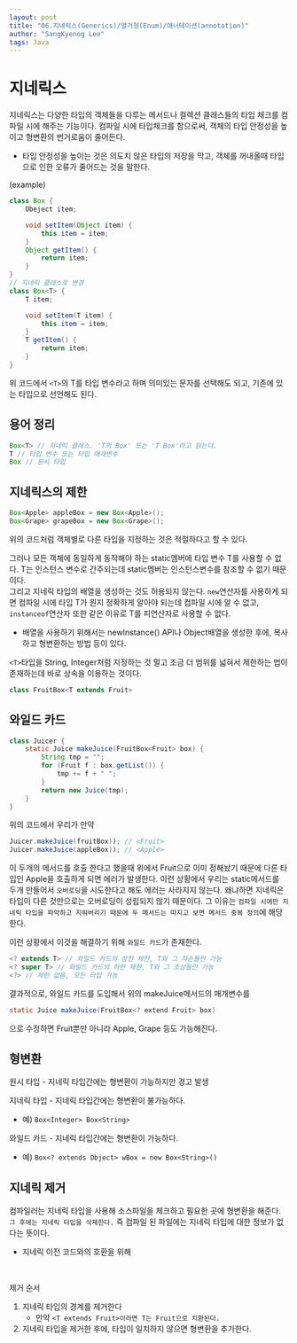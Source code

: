 ```yaml
---
layout: post
title: "06.지네릭스(Generics)/열거형(Enum)/애너테이션(annotation)"
author: "SangKyenog Lee"
tags: Java
---
```


# 지네릭스
지네릭스는 다양한 타입의 객체들을 다루는 메서드나 컬렉션 클래스들의 타입 체크를 컴파일 시에 해주는 기능이다. 컴파일 시에 타입체크를 함으로써, 객체의 타입 안정성을 높이고 형변환의 번거로움이 줄어든다.
- 타입 안정성을 높이는 것은 의도치 않은 타입의 저장을 막고, 객체를 꺼내올때 타입으로 인한 오류가 줄어드는 것을 말한다.

(example)

```java
class Box {
    Obeject item;

    void setItem(Object item) {
        this.item = item;
    }
    Object getItem() {
        return item;
    }
}
// 지네릭 클래스로 변경
class Box<T> {
    T item;

    void setItem(T item) {
        this.item = item;
    }
    T getItem() {
        return item;
    }
}
```
위 코드에서 `<T>`의 T를 타입 변수라고 하며 의미있는 문자를 선택해도 되고, 기존에 있는 타입으로 선언해도 된다.

## 용어 정리
```java
Box<T> // 지네릭 클래스. 'T의 Box' 또는 'T Box'라고 읽는다.
T // 타입 변수 또는 타입 매개변수
Box // 원시 타입
```

## 지네릭스의 제한
```java
Box<Apple> appleBox = new Box<Apple>();
Box<Grape> grapeBox = new Box<Grape>();
```
위의 코드처럼 객체별로 다른 타입을 지정하는 것은 적절하다고 할 수 있다.

그러나 모든 객체에 동일하게 동작해야 하는 static멤버에 타입 변수 T를 사용할 수 없다. T는 인스턴스 변수로 간주되는데 static멤버는 인스턴스변수를 참조할 수 없기 때문이다.<br>
그리고 지네릭 타입의 배열을 생성하는 것도 허용되지 않는다. `new`연산자를 사용하게 되면 컴파일 시에 타입 T가 뭔지 정확하게 알아야 되는데 컴파일 시에 알 수 없고, `instanceof`연산자 또한 같은 이유로 T를 피연산자로 사용할 수 없다.
- 배열을 사용하기 위해서는 newInstance() API나 Object배열을 생성한 후에, 복사하고 형변환하는 방법 등이 있다.

`<T>`타입을 String, Integer처럼 지정하는 것 말고 조금 더 범위를 넓혀서 제한하는 법이 존재하는데 바로 상속을 이용하는 것이다.
```java
class FruitBox<T extends Fruit>
```

## 와일드 카드

```java
class Juicer {
    static Juice makeJuice(FruitBox<Fruit> box) {
        String tmp = "";
        for (Fruit f : box.getList()) {
            tmp += f + " ";
        }
        return new Juice(tmp);
    }
}
```
위의 코드에서 우리가 만약

```java
Juicer.makeJuice(fruitBox)); // <Fruit>
Juicer.makeJuice(appleBox)); // <Apple>
```
이 두개의 메서드를 호출 한다고 했을때 위에서 Fruit으로 이미 정해놨기 때문에 다른 타입인 Apple을 호출하게 되면 에러가 발생한다. 이런 상황에서 우리는 static메서드를 두개 만들어서 `오버로딩`을 시도한다고 해도 에러는 사라지지 않는다. 왜냐하면 지네릭은 타입이 다른 것만으로는 오버로딩이 성립되지 않기 때문이다. 그 이유는 `컴파일 시에만 지네릭 타입을 파악하고 지워버리기 때문에 두 메서드는 따지고 보면 메서드 중복 정의`에 해당한다.

이런 상황에서 이것을 해결하기 위해 `와일드 카드`가 존재한다.<br>
```java
<? extends T> // 와일드 카드의 상한 제한, T와 그 자손들만 가능
<? super T> // 와일드 카드의 하한 제한, T와 그 조상들만 가능
<?> // 제한 없음, 모든 타입 가능
```

결과적으로, 와일드 카드를 도입해서 위의 makeJuice메서드의 매개변수를

```java
static Juice makeJuice(FruitBox<? extend Fruit> box)
```
으로 수정하면 Fruit뿐만 아니라 Apple, Grape 등도 가능해진다.

## 형변환

원시 타입 - 지네릭 타입간에는 형변환이 가능하지만 경고 발생

지네릭 타입 - 지네릭 타입간에는 형변환이 불가능하다.
- 예) `Box<Integer> Box<String>`

와일드 카드 - 지네릭 타입간에는 형변환이 가능하다.
- 예) `Box<? extends Object> wBox = new Box<String>()`

## 지네릭 제거
컴파일러는 지네릭 타입을 사용해 소스파일을 체크하고 필요한 곳에 형변환을 해준다. `그 후에는 지네릭 타입을 삭제한다.` 즉 컴파일 된 파일에는 지네릭 타입에 대한 정보가 없다는 뜻이다.
- 지네릭 이전 코드와의 호환을 위해
<br>

제거 순서
1. 지네릭 타입의 경계를 제거한다
    - 만약 `<T extends Fruit>이라면 T는 Fruit으로 치환된다.`
2. 지네릭 타입을 제거한 후에, 타입이 일치하지 않으면 형변환을 추가한다.